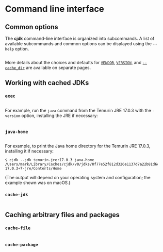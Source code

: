 # Command line interface

<!--
This file is part of cjdk.
Copyright 2022, Board of Regents of the University of Wisconsin System
SPDX-License-Identifier: MIT
--->

## Common options

The **cjdk** command-line interface is organized into subcommands. A list of
available subcommands and common options can be displayed using the `--help`
option.

```{command-output} cjdk --help
```

More details about the choices and defaults for [`VENDOR`](./vendors.md),
[`VERSION`](./versions.md), and [`--cache_dir`](./cachedir.md) are available on
separate pages.

## Working with cached JDKs

### `exec`

```{command-output} cjdk exec --help
```

For example, run the `java` command from the Temurin JRE 17.0.3 with the
`-version` option, installing the JRE if necessary:

```{command-output} cjdk --jdk temurin-jre:17.0.3 exec java -version
```

### `java-home`

```{command-output} cjdk java-home --help
```

For example, to print the Java home directory for the Temurin JRE 17.0.3,
installing it if necessary:

```text
$ cjdk --jdk temurin-jre:17.0.3 java-home
/Users/mark/Library/Caches/cjdk/v0/jdks/0f77e52f812d326e1137d7a22b81d6c328679c68/jdk-17.0.3+7-jre/Contents/Home
```

(The output will depend on your operating system and configuration; the example
shown was on macOS.)

### `cache-jdk`

```{command-output} cjdk cache-jdk --help
```

## Caching arbitrary files and packages

### `cache-file`

```{command-output} cjdk cache-file --help
```

### `cache-package`

```{command-output} cjdk cache-package --help
```
